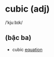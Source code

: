 # cubic (adj)

/ˈkjuːbɪk/

## (bậc ba)

- cubic [equation](../e/equation-n.md#a-statement-showing-that-two-expressions-are-equal-phương-trình)